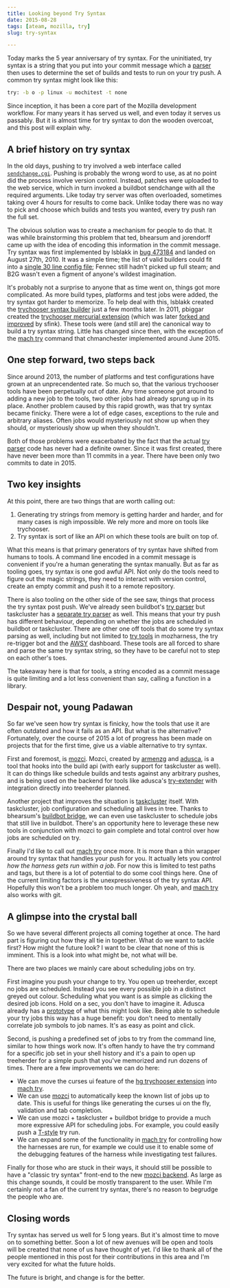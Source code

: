 ```yaml
---
title: Looking beyond Try Syntax
date: 2015-08-28
tags: [ateam, mozilla, try]
slug: try-syntax

---
```


Today marks the 5 year anniversary of try syntax. For the uninitiated, try syntax is a string that
you put into your commit message which a [parser][0] then uses to determine the set of builds and
tests to run on your try push. A common try syntax might look like this:
    
```bash
try: -b o -p linux -u mochitest -t none
```

Since inception, it has been a core part of the Mozilla development workflow.
For many years it has served us well, and even today it serves us passably. But it is almost time
for try syntax to don the wooden overcoat, and this post will explain why.

<!--more-->

## A brief history on try syntax

In the old days, pushing to try involved a web interface called [`sendchange.cgi`][19]. Pushing is
probably the wrong word to use, as at no point did the process involve version control. Instead, patches
were uploaded to the web service, which in turn invoked a buildbot sendchange with all the
required arguments. Like today try server was often overloaded, sometimes taking over 4 hours for
results to come back. Unlike today there was no way to pick and choose which builds and tests you
wanted, every try push ran the full set.

The obvious solution was to create a mechanism for people to do that. It was while brainstorming
this problem that ted, bhearsum and jorendorff came up with the idea of encoding this information
in the commit message. Try syntax was first implemented by lsblakk in [bug 473184][1] and landed
on August 27th, 2010. It was a simple time; the list of valid builders could fit into a
[single 30 line config file][2]; Fennec still hadn't picked up full steam; and B2G wasn't even
a figment of anyone's wildest imagination.

It's probably not a surprise to anyone that as time went on, things got more complicated. As more
build types, platforms and test jobs were added, the try syntax got harder to memorize. To help
deal with this, lsblakk created the [trychooser syntax builder][3] just a few months later. In
2011, pbiggar created the [trychooser mercurial extension][4] (which was later
[forked and improved][5] by sfink). These tools were (and still are) the canonical way to
build a try syntax string. Little has changed since then, with the exception of the [mach try][6]
command that chmanchester implemented around June 2015.

## One step forward, two steps back

Since around 2013, the number of platforms and test configurations have grown at an unprecendented
rate. So much so, that the various trychooser tools have been perpetually out of date. Any time
someone got around to adding a new job to the tools, two other jobs had already sprung up in its
place. Another problem caused by this rapid growth, was that try syntax became finicky.
There were a lot of edge cases, exceptions to the rule and arbitrary aliases. Often jobs would
mysteriously not show up when they should, or mysteriously show up when they shouldn't.

Both of those problems were exacerbated by the fact that the actual [try parser][0] code has never
had a definite owner. Since it was first created, there have never been more than 11 commits in a
year. There have been only two commits to date in 2015.

## Two key insights

At this point, there are two things that are worth calling out:

1. Generating try strings from memory is getting harder and harder, and for many cases is nigh
   impossible. We rely more and more on tools like trychooser.
2. Try syntax is sort of like an API on which these tools are built on top of.

What this means is that primary generators of try syntax have shifted from humans to tools. A
command line encoded in a commit message is convenient if you're a human generating the syntax
manually. But as far as tooling goes, try syntax is one god awful API. Not only do the tools need to
figure out the magic strings, they need to interact with version control, create an empty commit and
push it to a remote repository.

There is also tooling on the other side of the see saw, things that process the try syntax post
push. We've already seen buildbot's [try parser][0] but taskcluster has a [separate try parser][15] as
well. This means that your try push has different behaviour, depending on whether the jobs are scheduled
in buildbot or taskcluster. There are other one off tools that do some try syntax parsing as well, including but
not limited to [try tools][7] in mozharness, the try re-trigger bot and the [AWSY][8] dashboard. These
tools are all forced to share and parse the same try syntax string, so they have to be careful not to
step on each other's toes.

The takeaway here is that for tools, a string encoded as a commit message is quite limiting and a lot less
convenient than say, calling a function in a library.

## Despair not, young Padawan

So far we've seen how try syntax is finicky, how the tools that use it are often outdated and how
it fails as an API. But what is the alternative? Fortunately, over the course of 2015 a lot of
progress has been made on projects that for the first time, give us a viable alternative to try
syntax.

First and foremost, is [mozci][9]. Mozci, created by [armenzg][17] and [adusca][16], is a tool that hooks into
the build api (with early support for taskcluster as well). It can do things like schedule builds and
tests against any arbitrary pushes, and is being used on the backend for tools like adusca's
[try-extender][10] with integration directly into treeherder planned.

Another project that improves the situation is [taskcluster][11] itself. With taskcluster, job
configuration and scheduling all lives in tree. Thanks to bhearsum's [buildbot bridge][12], we can even use
taskcluster to schedule jobs that still live in buildbot. There's an opportunity here to leverage
these new tools in conjunction with mozci to gain complete and total control over how jobs are
scheduled on try.

Finally I'd like to call out [mach try][6] once more. It is more than a thin wrapper around try
syntax that handles your push for you. It actually lets you control *how the harness gets run within
a job*. For now this is limited to test paths and tags, but there is a lot of potential to do some cool
things here. One of the current limiting factors is the unexpressiveness of the try syntax API.
Hopefully this won't be a problem too much longer. Oh yeah, and [mach try][6] also works with git.

## A glimpse into the crystal ball

So we have several different projects all coming together at once. The hard part is figuring out how they
all tie in together. What do we want to tackle first? How might the future look? I want to be clear
that none of this is imminent. This is a look into what might be, not what will be.

There are two places we mainly care about scheduling jobs on try.

First imagine you push your change to try. You open up treeherder, except no jobs are scheduled.
Instead you see every possible job in a distinct greyed out colour. Scheduling what you want is as
simple as clicking the desired job icons. Hold on a sec, you don't have to imagine it. Adusca
already has a [prototype][13] of what this might look like. Being able to schedule your try jobs
this way has a huge benefit: you don't need to mentally correlate job symbols to job names. It's as
easy as point and click.

Second, is pushing a predefined set of jobs to try from the command line, similar to how things work
now. It's often handy to have the try command for a specific job set in your shell history and it's
a pain to open up treeherder for a simple push that you've memorized and run dozens of times. There are
a few improvements we can do here:

* We can move the curses ui feature of the [hg trychooser extension][5] into [mach try][6].
* We can use [mozci][9] to automatically keep the known list of jobs up to date. This is useful for
  things like generating the curses ui on the fly, validation and tab completion.
* We can use mozci + taskcluster + buildbot bridge to provide a much more expressive API for
  scheduling jobs. For example, you could easily push a [T-style][14] try run.
* We can expand some of the functionality in [mach try][6] for controlling how the harnesses are run,
  for example we could use it to enable some of the debugging features of the harness while
  investigating test failures.

Finally for those who are stuck in their ways, it should still be possible to have a "classic try syntax"
front-end to the new [mozci backend][18]. As large as this change sounds, it could be mostly
transparent to the user. While I'm certainly not a fan of the current try syntax, there's no reason
to begrudge the people who are.

## Closing words ##

Try syntax has served us well for 5 long years. But it's almost time to move on to something better.
Soon a lot of new avenues will be open and tools will be created that none of us have thought of
yet. I'd like to thank all of the people mentioned in this post for their contributions in this
area and I'm very excited for what the future holds.

The future is bright, and change is for the better.


[0]: http://hg.mozilla.org/build/buildbotcustom/file/tip/try_parser.py
[1]: https://bugzilla.mozilla.org/show_bug.cgi?id=473184
[2]: http://hg.mozilla.org/build/buildbotcustom/file/f3e7d89cae13/valid_builders.py
[3]: http://trychooser.pub.build.mozilla.org/
[4]: https://github.com/pbiggar/trychooser
[5]: https://bitbucket.org/sfink/trychooser
[6]: http://chmanchester.github.io/blog/2015/07/26/introducing-mach-try/
[7]: https://dxr.mozilla.org/mozilla-central/source/testing/mozharness/mozharness/mozilla/testing/try_tools.py#16
[8]: https://areweslimyet.com/
[9]: http://mozilla-ci-tools.readthedocs.org/en/latest/
[10]: http://try-extender.herokuapp.com/
[11]: http://docs.taskcluster.net/
[12]: https://github.com/mozilla/buildbot-bridge
[13]: https://drive.google.com/folderview?id=0B7rHgvgC7s4ZflY4cmtSSUJjcHVqQktIMGljcE5nLW9jaWx5T21CQ3F5QllSVGtDQl9sSGM&usp=sharing
[14]: https://wiki.mozilla.org/Sheriffing/How:To:Recommended_Try_Practices
[15]: http://hg.mozilla.org/mozilla-central/file/tip/testing/taskcluster/taskcluster_graph/commit_parser.py
[16]: http://explique.me/
[17]: http://armenzg.blogspot.ca/
[18]: https://bugzilla.mozilla.org/show_bug.cgi?id=1198341
[19]: https://github.com/jrmuizel/mozilla-cvs-history/blob/master/webtools/buildbot-try/sendchange.cgi
